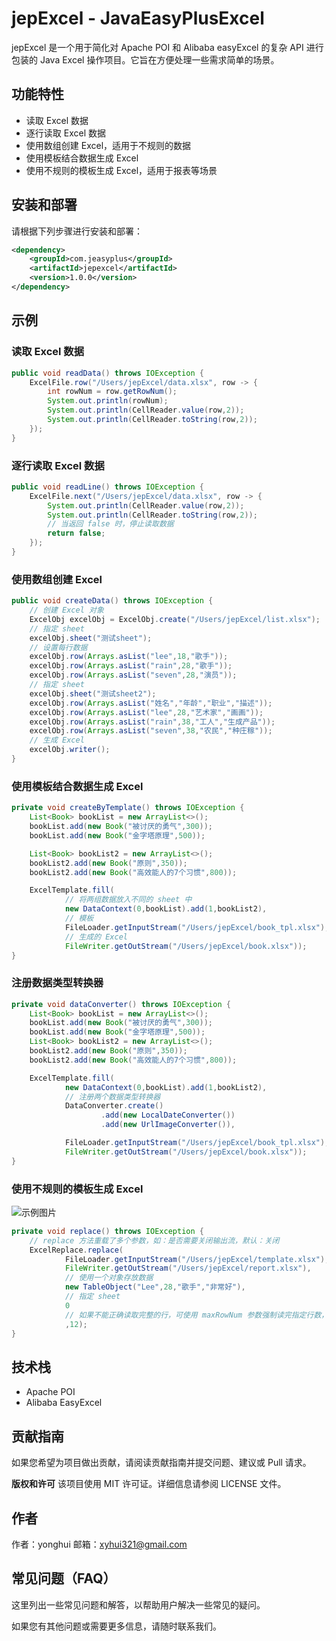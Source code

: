 # jepExcel - JavaEasyPlusExcel

jepExcel 是一个用于简化对 Apache POI 和 Alibaba easyExcel 的复杂 API 进行包装的 Java Excel 操作项目。它旨在方便处理一些需求简单的场景。

## 功能特性

- 读取 Excel 数据
- 逐行读取 Excel 数据
- 使用数组创建 Excel，适用于不规则的数据
- 使用模板结合数据生成 Excel
- 使用不规则的模板生成 Excel，适用于报表等场景

## 安装和部署
请根据下列步骤进行安装和部署：
``` xml
<dependency>
    <groupId>com.jeasyplus</groupId>
    <artifactId>jepexcel</artifactId>
    <version>1.0.0</version>
</dependency>
```

## 示例

### 读取 Excel 数据

```java
public void readData() throws IOException {
    ExcelFile.row("/Users/jepExcel/data.xlsx", row -> {
        int rowNum = row.getRowNum();
        System.out.println(rowNum);
        System.out.println(CellReader.value(row,2));
        System.out.println(CellReader.toString(row,2));
    });
}
```
### 逐行读取 Excel 数据

```java
public void readLine() throws IOException {
    ExcelFile.next("/Users/jepExcel/data.xlsx", row -> {
        System.out.println(CellReader.value(row,2));
        System.out.println(CellReader.toString(row,2));
        // 当返回 false 时，停止读取数据
        return false;
    });
}


```

### 使用数组创建 Excel

```java
public void createData() throws IOException {
    // 创建 Excel 对象
    ExcelObj excelObj = ExcelObj.create("/Users/jepExcel/list.xlsx");
    // 指定 sheet
    excelObj.sheet("测试sheet");
    // 设置每行数据
    excelObj.row(Arrays.asList("lee",18,"歌手"));
    excelObj.row(Arrays.asList("rain",28,"歌手"));
    excelObj.row(Arrays.asList("seven",28,"演员"));
    // 指定 sheet
    excelObj.sheet("测试sheet2");
    excelObj.row(Arrays.asList("姓名","年龄","职业","描述"));
    excelObj.row(Arrays.asList("lee",28,"艺术家","画画"));
    excelObj.row(Arrays.asList("rain",38,"工人","生成产品"));
    excelObj.row(Arrays.asList("seven",38,"农民","种庄稼"));
    // 生成 Excel
    excelObj.writer();
}

```

### 使用模板结合数据生成 Excel

```java
private void createByTemplate() throws IOException {
    List<Book> bookList = new ArrayList<>();
    bookList.add(new Book("被讨厌的勇气",300));
    bookList.add(new Book("金字塔原理",500));

    List<Book> bookList2 = new ArrayList<>();
    bookList2.add(new Book("原则",350));
    bookList2.add(new Book("高效能人的7个习惯",800));

    ExcelTemplate.fill(
            // 将两组数据放入不同的 sheet 中
            new DataContext(0,bookList).add(1,bookList2),
            // 模板
            FileLoader.getInputStream("/Users/jepExcel/book_tpl.xlsx"),
            // 生成的 Excel
            FileWriter.getOutStream("/Users/jepExcel/book.xlsx"));
}

```
### 注册数据类型转换器

```java
private void dataConverter() throws IOException {
    List<Book> bookList = new ArrayList<>();
    bookList.add(new Book("被讨厌的勇气",300));
    bookList.add(new Book("金字塔原理",500));
    List<Book> bookList2 = new ArrayList<>();
    bookList2.add(new Book("原则",350));
    bookList2.add(new Book("高效能人的7个习惯",800));

    ExcelTemplate.fill(
            new DataContext(0,bookList).add(1,bookList2),
            // 注册两个数据类型转换器
            DataConverter.create()
                    .add(new LocalDateConverter())
                    .add(new UrlImageConverter()),

            FileLoader.getInputStream("/Users/jepExcel/book_tpl.xlsx"),
            FileWriter.getOutStream("/Users/jepExcel/book.xlsx"));
}

```

### 使用不规则的模板生成 Excel
![示例图片](https://jeasyplus.com/images/ref/jepexcel/example.png)

```java
private void replace() throws IOException {
    // replace 方法重载了多个参数，如：是否需要关闭输出流，默认：关闭
    ExcelReplace.replace(
            FileLoader.getInputStream("/Users/jepExcel/template.xlsx"),
            FileWriter.getOutStream("/Users/jepExcel/report.xlsx"),
            // 使用一个对象存放数据
            new TableObject("Lee",28,"歌手","非常好"),
            // 指定 sheet
            0
            // 如果不能正确读取完整的行，可使用 maxRowNum 参数强制读完指定行数，默认可以不使用
            ,12);
}

```

## 技术栈
- Apache POI
- Alibaba EasyExcel

## 贡献指南
如果您希望为项目做出贡献，请阅读贡献指南并提交问题、建议或 Pull 请求。

**版权和许可**
该项目使用 MIT 许可证。详细信息请参阅 LICENSE 文件。

## 作者
作者：yonghui
邮箱：xyhui321@gmail.com


## 常见问题（FAQ）
这里列出一些常见问题和解答，以帮助用户解决一些常见的疑问。

如果您有其他问题或需要更多信息，请随时联系我们。



